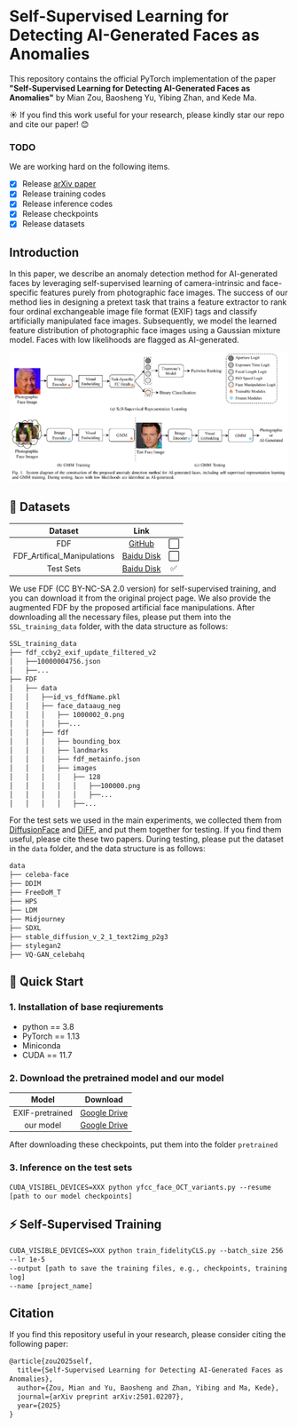 # Self-Supervised Learning for Detecting AI-Generated Faces as Anomalies
This repository contains the official PyTorch implementation of the paper **"Self-Supervised Learning for Detecting AI-Generated Faces as Anomalies"** by Mian Zou, Baosheng Yu, Yibing Zhan, and Kede Ma.

☀️ If you find this work useful for your research, please kindly star our repo and cite our paper! :blush:

### TODO
We are working hard on the following items.

- [x] Release [arXiv paper](https://arxiv.org/abs/2501.02207)
- [x] Release training codes
- [x] Release inference codes
- [x] Release checkpoints 
- [x] Release datasets

## Introduction
In this paper, we describe an anomaly detection method for AI-generated faces by leveraging self-supervised learning of camera-intrinsic and face-specific features purely from photographic face images. The success of our method lies in designing a pretext task that trains a feature extractor to rank four ordinal exchangeable image file format (EXIF) tags and classify artificially manipulated face images. Subsequently, we model the learned feature distribution of photographic face images using a Gaussian mixture model. Faces with low likelihoods are flagged as AI-generated.

![IMG_00001](https://github.com/MZMMSEC/AIGFD_EXIF/blob/50ed5f5deb1f9d20b28869fff87917fd50f4adb1/imgs/framework.jpg)

## 📁 Datasets

| Dataset |                                                 Link                                                 |      |
|:-------------------------------------------------------------------------------------------------------------------------------------:|:----------------------------------------------------------------------------------------------------:|:-------------------------------------------------------------------------------------------------------------------------------------:|
|FDF| [GitHub](https://github.com/hukkelas/FDF) |⬜|
|FDF_Artifical_Manipulations| [Baidu Disk]() |⬜|
|Test Sets| [Baidu Disk]() | ✅ |

We use FDF (CC BY-NC-SA 2.0 version) for self-supervised training, and you can download it from the original project page. We also provide the augmented FDF by the proposed artificial face manipulations. After downloading all the necessary files, please put them into the ``SSL_training_data`` folder, with the data structure as follows:
```
SSL_training_data
├── fdf_ccby2_exif_update_filtered_v2
│   ├──10000004756.json
│   ├──...
├── FDF
│   ├── data
│   │   ├──id_vs_fdfName.pkl
│   │   ├── face_dataaug_neg
│   │   │   ├── 1000002_0.png
│   │   │   ├──...
│   │   ├── fdf
│   │   │   ├── bounding_box
│   │   │   ├── landmarks
│   │   │   ├── fdf_metainfo.json
│   │   │   ├── images
│   │   │   │   ├── 128
│   │   │   │   │   ├──100000.png
│   │   │   │   │   ├──...
│   │   │   │   ├──...

```

For the test sets we used in the main experiments, we collected them from [DiffusionFace](https://github.com/Rapisurazurite/DiffFace) and [DiFF](https://github.com/xaCheng1996/DiFF), and put them together for testing. If you find them useful, please cite these two papers.
During testing, please put the dataset in the ``data`` folder, and the data structure is as follows:
```
data
├── celeba-face
├── DDIM
├── FreeDoM_T
├── HPS
├── LDM
├── Midjourney
├── SDXL
├── stable_diffusion_v_2_1_text2img_p2g3
├── stylegan2
├── VQ-GAN_celebahq

```

## 🚀 Quick Start

### 1. Installation of base reqiurements
 - python == 3.8
 - PyTorch == 1.13
 - Miniconda
 - CUDA == 11.7

### 2. Download the pretrained model and our model

|      Model       |                                                               Download                                                                |
|:----------------:|:-------------------------------------------------------------------------------------------------------------------------------------:|
| EXIF-pretrained | [Google Drive](https://drive.google.com/file/d/17MW-fZRRQQ8dSRv52X_9DmcmdQD7TmHZ/view?usp=drive_link) |
| our model    | [Google Drive](https://drive.google.com/file/d/1rpKta773mA-hgKOoycZODUAbNpDUyZ8f/view?usp=sharing)                  |

After downloading these checkpoints, put them into the folder ``pretrained``

### 3. Inference on the test sets

```
CUDA_VISIBEL_DEVICES=XXX python yfcc_face_OCT_variants.py --resume [path to our model checkpoints]
```


## ⚡ Self-Supervised Training 

```
CUDA_VISIBLE_DEVICES=XXX python train_fidelityCLS.py --batch_size 256 --lr 1e-5
--output [path to save the training files, e.g., checkpoints, training log]
--name [project_name] 
```


## Citation
If you find this repository useful in your research, please consider citing the following paper:
```
@article{zou2025self,
  title={Self-Supervised Learning for Detecting AI-Generated Faces as Anomalies},
  author={Zou, Mian and Yu, Baosheng and Zhan, Yibing and Ma, Kede},
  journal={arXiv preprint arXiv:2501.02207},
  year={2025}
}
```
